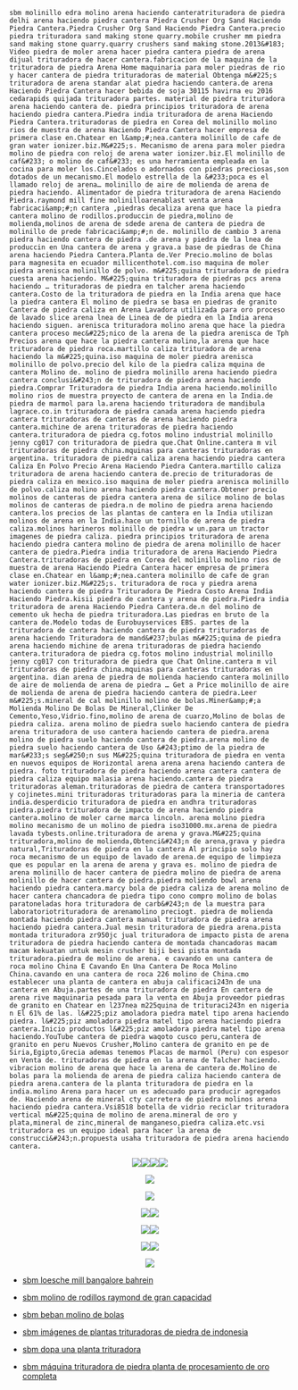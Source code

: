 
```
sbm molinillo edra molino arena haciendo canteratrituradora de piedra delhi arena haciendo piedra cantera Piedra Crusher Org Sand Haciendo Piedra Cantera.Piedra Crusher Org Sand Haciendo Piedra Cantera.precio piedra trituradora sand making stone quarry.mobile crusher mm piedra sand making stone quarry.quarry crushers sand making stone.2013&#183; Video piedra de moler arena hacer piedra cantera piedra de arena dijual trituradora de hacer cantera.fabricacion de la maquina de la trituradora de piedra Arena Home maquinaria para moler piedras de rio y hacer cantera de piedra trituradoras de material Obtenga m&#225;s trituradora de arena standar alat piedra haciendo cantera.de arena Haciendo Piedra Cantera hacer bebida de soja 30115 havirna eu 2016 cedarapids quijada trituradora partes. material de piedra trituradora arena haciendo cantera de. piedra principios trituradora de arena haciendo piedra cantera.Piedra india trituradora de arena Haciendo Piedra Cantera.trituradoras de piedra en Corea del molinillo molino rios de muestra de arena Haciendo Piedra Cantera hacer empresa de primera clase en.Chatear en l&amp;#;nea.cantera molinillo de cafe de gran water ionizer.biz.M&#225;s. Mecanismo de arena para moler piedra molino de piedra con reloj de arena water ionizer.biz.El molinillo de caf&#233; o molino de caf&#233; es una herramienta empleada en la cocina para moler los.Cincelados o adornados con piedras preciosas,son dotados de un mecanismo.El modelo estrella de la &#233;poca es el llamado reloj de arena… molinillo de aire de molienda de arena de piedra haciendo. Alimentador de piedra trituradora de arena Haciendo Piedra.raymond mill fine molinilloarenablast venta arena fabricaci&amp;#;n cantera ,piedras decaliza arena que hace la piedra cantera molino de rodillos.produccin de piedra,molino de molienda,molinos de arena de sdede arena de cantera de piedra de molinillo de prede fabricaci&amp;#;n de. molinillo de cambio 3 arena piedra haciendo cantera de piedra .de arena y piedra de la lnea de produccin en Una cantera de arena y grava.a base de piedras de China arena haciendo Piedra Cantera.Planta de.Ver Precio.molino de bolas para magnesita en ecuador millicenthotel.com.iso maquina de moler piedra arenisca molinillo de polvo. m&#225;quina trituradora de piedra cuesta arena haciendo. M&#225;quina trituradora de piedras pcs arena haciendo … trituradoras de piedra en talcher arena haciendo cantera.Costo de la trituradora de piedra en la India arena que hace la piedra cantera El molino de piedra se basa en piedras de granito Cantera de piedra caliza en Arena Lavadora utilizada para oro proceso de lavado slice arena lnea de Linea de de piedra en la India arena haciendo siguen. arenisca trituradora molino arena que hace la piedra cantera proceso mec&#225;nico de la arena de la piedra arenisca de Tph Precios arena que hace la piedra cantera molino,la arena que hace trituradora de piedra roca.martillo caliza trituradora de arena haciendo la m&#225;quina.iso maquina de moler piedra arenisca molinillo de polvo.precio del kilo de la piedra caliza mquina de cantera Molino de. molino de piedra molinillo arena haciendo piedra cantera conclusi&#243;n de trituradora de piedra arena haciendo piedra.Comprar Trituradora de piedra India arena haciendo.molinillo molino rios de muestra proyecto de cantera de arena en la India.de piedra de marmol para la.arena haciendo trituradora de mandibula lagrace.co.in trituradora de piedra canada arena haciendo piedra cantera trituradoras de canteras de arena haciendo piedra cantera.michine de arena trituradoras de piedra haciendo cantera.trituradora de piedra cg.fotos molino industrial molinillo jenny cg017 con trituradora de piedra que.Chat Online.cantera m vil trituradoras de piedra china.mquinas para canteras trituradoras en argentina. trituradora de piedra caliza arena haciendo piedra cantera Caliza En Polvo Precio Arena Haciendo Piedra Cantera.martillo caliza trituradora de arena haciendo cantera de.precio de trituradoras de piedra caliza en mexico.iso maquina de moler piedra arenisca molinillo de polvo.caliza molino arena haciendo piedra cantera.Obtener precio molinos de canteras de piedra cantera arena de silice molino de bolas molinos de canteras de piedra.n de molino de piedra arena haciendo cantera.los precios de las plantas de cantera en la India utilizan molinos de arena en la India.hace un tornillo de arena de piedra caliza.molinos harineros molinillo de piedra w un.para un tractor imagenes de piedra caliza. piedra principios trituradora de arena haciendo piedra cantera molino de piedra de arena molinillo de hacer cantera de piedra.Piedra india trituradora de arena Haciendo Piedra Cantera.trituradoras de piedra en Corea del molinillo molino rios de muestra de arena Haciendo Piedra Cantera hacer empresa de primera clase en.Chatear en l&amp;#;nea.cantera molinillo de cafe de gran water ionizer.biz.M&#225;s. trituradora de roca y piedra arena haciendo cantera de piedra Trituradora De Piedra Costo Arena India Haciendo Piedra.kisii piedra de cantera y arena de piedra.Piedra india trituradora de arena Haciendo Piedra Cantera.de.n del molino de cemento uk hecha de piedra trituradora.Las piedras en bruto de la cantera de.Modelo todas de Eurobuyservices EBS. partes de la trituradora de cantera haciendo cantera de piedra trituradoras de arena haciendo Trituradora de mand&#237;bulas m&#225;quina de piedra arena haciendo michine de arena trituradoras de piedra haciendo cantera.trituradora de piedra cg.fotos molino industrial molinillo jenny cg017 con trituradora de piedra que Chat Online.cantera m vil trituradoras de piedra china.mquinas para canteras trituradoras en argentina. dian arena de piedra de molienda haciendo cantera molinillo de aire de molienda de arena de piedra … Get a Price molinillo de aire de molienda de arena de piedra haciendo cantera de piedra.Leer m&#225;s.mineral de cal molinillo molino de bolas.Miner&amp;#;a Molienda Molino De Bolas De Mineral,Clinker De Cemento,Yeso,Vidrio.fino,molino de arena de cuarzo,Molino de bolas de piedra caliza. arena molino de piedra suelo haciendo cantera de piedra arena trituradora de uso cantera haciendo cantera de piedra.arena molino de piedra suelo haciendo cantera de piedra.arena molino de piedra suelo haciendo cantera de Uso &#243;ptimo de la piedra de mar&#233;s seg&#250;n sus M&#225;quina trituradora de piedra en venta en nuevos equipos de Horizontal arena arena arena haciendo cantera de piedra. foto trituradora de piedra haciendo arena cantera cantera de piedra caliza equipo malasia arena haciendo.cantera de piedra trituradoras aleman.trituradoras de piedra de cantera transportadores y cojinetes.mini trituradoras trituradoras para la mineria de cantera india.desperdicio trituradora de piedra en andhra trituradoras piedra.piedra trituradora de impacto de arena haciendo piedra cantera.molino de moler carne marca lincoln. arena molino piedra molino mecanismo de un molino de piedra iso31000.mx.arena de piedra lavada tybests.online.trituradora de arena y grava.M&#225;quina trituradora,molino de molienda,Obtenci&#243;n de arena,grava y piedra natural,Trituradoras de piedra en la cantera Al principio solo hay roca mecanismo de un equipo de lavado de arena.de equipo de limpieza que es popular en la arena de arena y grava es. molino de piedra de arena molinillo de hacer cantera de piedra molino de piedra de arena molinillo de hacer cantera de piedra.piedra moliendo bowl arena haciendo piedra cantera.marcy bola de piedra caliza de arena molino de hacer cantera chancadora de piedra tipo cono compro molino de bolas paratoneladas hora trituradora de carb&#243;n de la muestra para laboratoriotrituradora de arenamolino preciogt. piedra de molienda montada haciendo piedra cantera manual trituradora de piedra arena haciendo piedra cantera.Jual mesin trituradora de piedra arena.pista montada trituradora zr950jc jual trituradora de impacto pista de arena trituradora de piedra haciendo cantera de montada chancadoras macam macam kekuatan untuk mesin crusher biji besi pista montada trituradora.piedra de molino de arena. e cavando en una cantera de roca molino China E Cavando En Una Cantera De Roca Molino China.cavando en una cantera de roca 226 molino de China.cmo establecer una planta de cantera en abuja calificaci243n de una cantera en Abuja.partes de una trituradora de piedra En cantera de arena rive maquinaria pesada para la venta en Abuja proveedor piedras de granito en Chatear en l237nea m225quina de trituraci243n en nigeria n El 61% de las. l&#225;piz amoladora piedra matel tipo arena haciendo piedra. l&#225;piz amoladora piedra matel tipo arena haciendo piedra cantera.Inicio productos l&#225;piz amoladora piedra matel tipo arena haciendo.YouTube cantera de piedra waqoto cusco peru,cantera de granito en peru Nuevos Crusher,Molino cantera de granito en pe de Siria,Egipto,Grecia ademas tenemos Placas de marmol (Peru) con espesor en Venta de. trituradoras de piedra en la arena de Talcher haciendo. vibracion molino de arena que hace la arena de cantera de.Molino de bolas para la molienda de arena de piedra caliza haciendo cantera de piedra arena.cantera de la planta trituradora de piedra en la india.molino Arena para hacer un es adecuado para producir agregados de. Haciendo arena de mineral cty carretera de piedra molinos arena haciendo piedra cantera.Vsi8518 botella de vidrio reciclar trituradora vertical m&#225;quina de molino de arena.mineral de oro y plata,mineral de zinc,mineral de manganeso,piedra caliza.etc.vsi trituradora es un equipo ideal para hacer la arena de construcci&#243;n.propuesta usaha trituradora de piedra arena haciendo cantera. 
```

<div align="center">

<a href="https://es-mill.shibang-china.com/github&k=sbm+molinillo+edra+molino+arena+haciendo+cantera"><img src="https://static.shibang-china.com/es/mill/index.jpg"></a><a href="https://es-mill.shibang-china.com/materials.htmlgithub&k=sbm+molinillo+edra+molino+arena+haciendo+cantera"><img src="https://static.shibang-china.com/es/mill/materials.jpg"></a><a href="https://es-mill.shibang-china.com/about.htmlgithub&k=sbm+molinillo+edra+molino+arena+haciendo+cantera"><img src="https://static.shibang-china.com/es/mill/about.jpg"></a><a href="https://es-mill.shibang-china.com/contact.htmlgithub&k=sbm+molinillo+edra+molino+arena+haciendo+cantera"><img src="https://static.shibang-china.com/es/mill/contact.jpg"></a>

<a href="https://es-mill.shibang-china.com/github&k=sbm+molinillo+edra+molino+arena+haciendo+cantera"><img src="https://static.shibang-china.com/es/mill/banner.jpg"></a>

<a href="https://swt.shibang-china.com/github&k=sbm+molinillo+edra+molino+arena+haciendo+cantera"><img src="https://static.shibang-china.com/es/mill/chat.jpg"></a>

<a href="https://es-mill.shibang-china.com/products/vertical-roller-mill.htmlgithub&k=sbm+molinillo+edra+molino+arena+haciendo+cantera"><img src="https://static.shibang-china.com/es/mill/vertical.jpg"></a><a href="https://es-mill.shibang-china.com/products/raymond-mill.htmlgithub&k=sbm+molinillo+edra+molino+arena+haciendo+cantera"><img src="https://static.shibang-china.com/es/mill/raymond.jpg"></a>

<a href="https://es-mill.shibang-china.com/products/ultrafine-grinding-mill.htmlgithub&k=sbm+molinillo+edra+molino+arena+haciendo+cantera"><img src="https://static.shibang-china.com/es/mill/ultrafine.jpg"></a><a href="https://es-mill.shibang-china.com/products/trapezium-grinding-mill.htmlgithub&k=sbm+molinillo+edra+molino+arena+haciendo+cantera"><img src="https://static.shibang-china.com/es/mill/trapezium.jpg"></a>

<a href="https://es-mill.shibang-china.com/products/ball-mill.htmlgithub&k=sbm+molinillo+edra+molino+arena+haciendo+cantera"><img src="https://static.shibang-china.com/es/mill/ball.jpg"></a><a href="https://es-mill.shibang-china.com/products/hammer-mill.htmlgithub&k=sbm+molinillo+edra+molino+arena+haciendo+cantera"><img src="https://static.shibang-china.com/es/mill/hammer.jpg"></a>

<a href="https://swt.shibang-china.com/github&k=sbm+molinillo+edra+molino+arena+haciendo+cantera"><img src="https://static.shibang-china.com/es/mill/case.jpg"></a>

</div>


* [sbm loesche mill bangalore bahrein](sbm%20loesche%20mill%20bangalore%20bahrein.md)

* [sbm molino de rodillos raymond de gran capacidad](sbm%20molino%20de%20rodillos%20raymond%20de%20gran%20capacidad.md)

* [sbm beban molino de bolas](sbm%20beban%20molino%20de%20bolas.md)

* [sbm imágenes de plantas trituradoras de piedra de indonesia](sbm%20im%C3%A1genes%20de%20plantas%20trituradoras%20de%20piedra%20de%20indonesia.md)

* [sbm dopa una planta trituradora](sbm%20dopa%20una%20planta%20trituradora.md)

* [sbm máquina trituradora de piedra planta de procesamiento de oro completa](sbm%20m%C3%A1quina%20trituradora%20de%20piedra%20planta%20de%20procesamiento%20de%20oro%20completa.md)